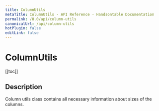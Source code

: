 ```yaml
---
title: ColumnUtils
metaTitle: ColumnUtils - API Reference - Handsontable Documentation
permalink: /8.0/api/column-utils
canonicalUrl: /api/column-utils
hotPlugin: false
editLink: false
---
```


# ColumnUtils

[[toc]]

## Description

Column utils class contains all necessary information about sizes of the columns.



